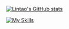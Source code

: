 [![Lintao's GitHub stats](https://github-readme-stats.vercel.app/api?username=LintaoAmons)](https://github.com/LintaoAmons/github-readme-stats)


[![My Skills](https://skillicons.dev/icons?i=java,kotlin,spring,vim,docker,aws,bash,python,lua,go,js,ts,react,html,css,jenkins,postgres,mysql,mongodb)](https://skillicons.dev)
